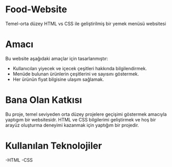 # Food-Website
Temel-orta düzey HTML vs CSS ile geliştirilmiş bir yemek menüsü websitesi

# Amacı
Bu website aşağıdaki amaçlar için tasarlanmıştır:
- Kullanıcıları yiyecek ve içecek çeşitleri hakkında bilgilendirmek.
- Menüde bulunan ürünlerin çeşitlerini ve sayısını göstermek.
- Her ürünün fiyat bilgisine ulaşım sağlamak.

# Bana Olan Katkısı
Bu proje, temel seviyeden orta düzey projelere geçişimi göstermek amacıyla yaptıgım bir websitesidr. HTML ve CSS bilgilerimi geliştirmek ve hoş bir arayüz oluşturma deneyimi kazanmak için yaptığım bir projedir.

# Kullanılan Teknolojiler
-HTML
-CSS
